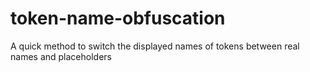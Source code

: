 # token-name-obfuscation
A quick method to switch the displayed names of tokens between real names and placeholders
